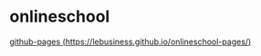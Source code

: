# onlineschool

[github-pages (https://lebusiness.github.io/onlineschool-pages/)](https://lebusiness.github.io/onlineschool-pages/)



